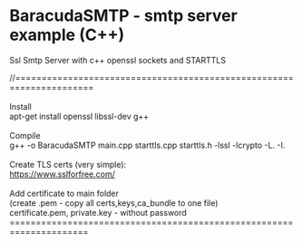 # BaracudaSMTP - smtp server example (C++)
Ssl Smtp Server with c++ openssl sockets and STARTTLS

//=====================================================================<br>
<br> Install
<br> apt-get install openssl libssl-dev g++
<br>
<br> Compile
<br> g++ -o BaracudaSMTP main.cpp starttls.cpp starttls.h -lssl -lcrypto -L. -I.
<br>
<br> Create TLS certs (very simple): 
<br> https://www.sslforfree.com/
<br>
<br> Add certificate to main folder 
<br> (create .pem - copy all certs,keys,ca_bundle to one file)
<br> certificate.pem, private.key - without password
<br>=====================================================================
